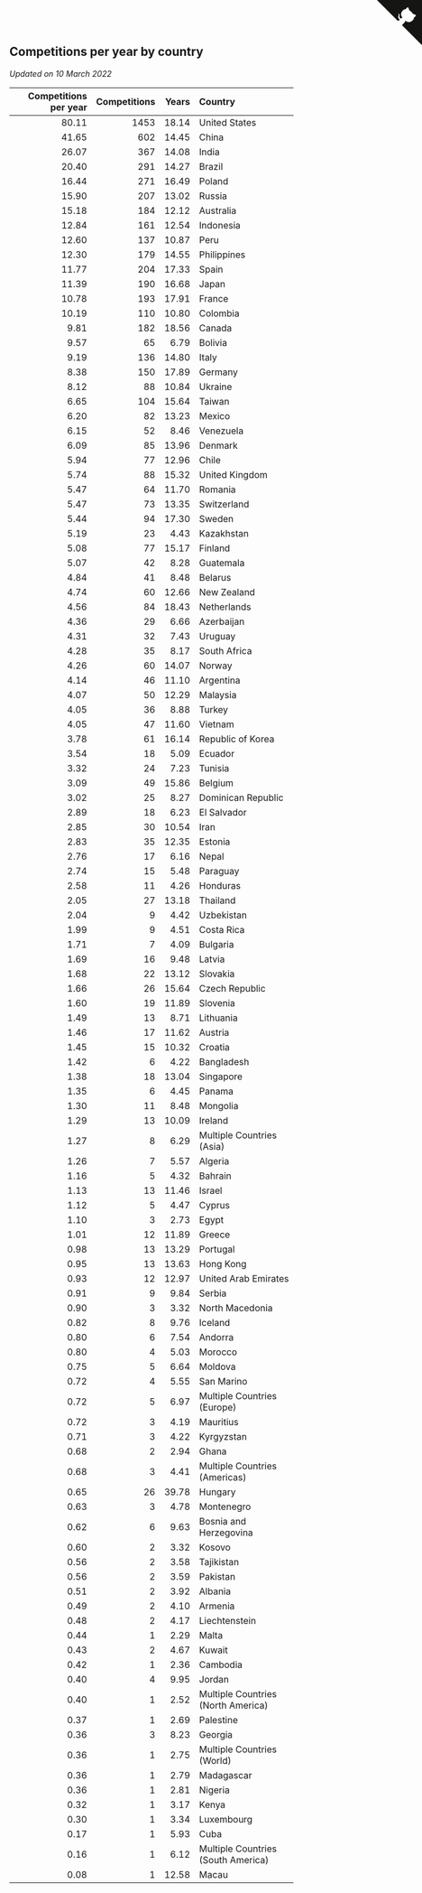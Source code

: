 ## Competitions per year by country

*Updated on 10 March 2022*

| Competitions per year | Competitions | Years | Country |
| ---: | ---: | ---: | :--- |
| 80.11 | 1453 | 18.14 | United States |
| 41.65 | 602 | 14.45 | China |
| 26.07 | 367 | 14.08 | India |
| 20.40 | 291 | 14.27 | Brazil |
| 16.44 | 271 | 16.49 | Poland |
| 15.90 | 207 | 13.02 | Russia |
| 15.18 | 184 | 12.12 | Australia |
| 12.84 | 161 | 12.54 | Indonesia |
| 12.60 | 137 | 10.87 | Peru |
| 12.30 | 179 | 14.55 | Philippines |
| 11.77 | 204 | 17.33 | Spain |
| 11.39 | 190 | 16.68 | Japan |
| 10.78 | 193 | 17.91 | France |
| 10.19 | 110 | 10.80 | Colombia |
| 9.81 | 182 | 18.56 | Canada |
| 9.57 | 65 | 6.79 | Bolivia |
| 9.19 | 136 | 14.80 | Italy |
| 8.38 | 150 | 17.89 | Germany |
| 8.12 | 88 | 10.84 | Ukraine |
| 6.65 | 104 | 15.64 | Taiwan |
| 6.20 | 82 | 13.23 | Mexico |
| 6.15 | 52 | 8.46 | Venezuela |
| 6.09 | 85 | 13.96 | Denmark |
| 5.94 | 77 | 12.96 | Chile |
| 5.74 | 88 | 15.32 | United Kingdom |
| 5.47 | 64 | 11.70 | Romania |
| 5.47 | 73 | 13.35 | Switzerland |
| 5.44 | 94 | 17.30 | Sweden |
| 5.19 | 23 | 4.43 | Kazakhstan |
| 5.08 | 77 | 15.17 | Finland |
| 5.07 | 42 | 8.28 | Guatemala |
| 4.84 | 41 | 8.48 | Belarus |
| 4.74 | 60 | 12.66 | New Zealand |
| 4.56 | 84 | 18.43 | Netherlands |
| 4.36 | 29 | 6.66 | Azerbaijan |
| 4.31 | 32 | 7.43 | Uruguay |
| 4.28 | 35 | 8.17 | South Africa |
| 4.26 | 60 | 14.07 | Norway |
| 4.14 | 46 | 11.10 | Argentina |
| 4.07 | 50 | 12.29 | Malaysia |
| 4.05 | 36 | 8.88 | Turkey |
| 4.05 | 47 | 11.60 | Vietnam |
| 3.78 | 61 | 16.14 | Republic of Korea |
| 3.54 | 18 | 5.09 | Ecuador |
| 3.32 | 24 | 7.23 | Tunisia |
| 3.09 | 49 | 15.86 | Belgium |
| 3.02 | 25 | 8.27 | Dominican Republic |
| 2.89 | 18 | 6.23 | El Salvador |
| 2.85 | 30 | 10.54 | Iran |
| 2.83 | 35 | 12.35 | Estonia |
| 2.76 | 17 | 6.16 | Nepal |
| 2.74 | 15 | 5.48 | Paraguay |
| 2.58 | 11 | 4.26 | Honduras |
| 2.05 | 27 | 13.18 | Thailand |
| 2.04 | 9 | 4.42 | Uzbekistan |
| 1.99 | 9 | 4.51 | Costa Rica |
| 1.71 | 7 | 4.09 | Bulgaria |
| 1.69 | 16 | 9.48 | Latvia |
| 1.68 | 22 | 13.12 | Slovakia |
| 1.66 | 26 | 15.64 | Czech Republic |
| 1.60 | 19 | 11.89 | Slovenia |
| 1.49 | 13 | 8.71 | Lithuania |
| 1.46 | 17 | 11.62 | Austria |
| 1.45 | 15 | 10.32 | Croatia |
| 1.42 | 6 | 4.22 | Bangladesh |
| 1.38 | 18 | 13.04 | Singapore |
| 1.35 | 6 | 4.45 | Panama |
| 1.30 | 11 | 8.48 | Mongolia |
| 1.29 | 13 | 10.09 | Ireland |
| 1.27 | 8 | 6.29 | Multiple Countries (Asia) |
| 1.26 | 7 | 5.57 | Algeria |
| 1.16 | 5 | 4.32 | Bahrain |
| 1.13 | 13 | 11.46 | Israel |
| 1.12 | 5 | 4.47 | Cyprus |
| 1.10 | 3 | 2.73 | Egypt |
| 1.01 | 12 | 11.89 | Greece |
| 0.98 | 13 | 13.29 | Portugal |
| 0.95 | 13 | 13.63 | Hong Kong |
| 0.93 | 12 | 12.97 | United Arab Emirates |
| 0.91 | 9 | 9.84 | Serbia |
| 0.90 | 3 | 3.32 | North Macedonia |
| 0.82 | 8 | 9.76 | Iceland |
| 0.80 | 6 | 7.54 | Andorra |
| 0.80 | 4 | 5.03 | Morocco |
| 0.75 | 5 | 6.64 | Moldova |
| 0.72 | 4 | 5.55 | San Marino |
| 0.72 | 5 | 6.97 | Multiple Countries (Europe) |
| 0.72 | 3 | 4.19 | Mauritius |
| 0.71 | 3 | 4.22 | Kyrgyzstan |
| 0.68 | 2 | 2.94 | Ghana |
| 0.68 | 3 | 4.41 | Multiple Countries (Americas) |
| 0.65 | 26 | 39.78 | Hungary |
| 0.63 | 3 | 4.78 | Montenegro |
| 0.62 | 6 | 9.63 | Bosnia and Herzegovina |
| 0.60 | 2 | 3.32 | Kosovo |
| 0.56 | 2 | 3.58 | Tajikistan |
| 0.56 | 2 | 3.59 | Pakistan |
| 0.51 | 2 | 3.92 | Albania |
| 0.49 | 2 | 4.10 | Armenia |
| 0.48 | 2 | 4.17 | Liechtenstein |
| 0.44 | 1 | 2.29 | Malta |
| 0.43 | 2 | 4.67 | Kuwait |
| 0.42 | 1 | 2.36 | Cambodia |
| 0.40 | 4 | 9.95 | Jordan |
| 0.40 | 1 | 2.52 | Multiple Countries (North America) |
| 0.37 | 1 | 2.69 | Palestine |
| 0.36 | 3 | 8.23 | Georgia |
| 0.36 | 1 | 2.75 | Multiple Countries (World) |
| 0.36 | 1 | 2.79 | Madagascar |
| 0.36 | 1 | 2.81 | Nigeria |
| 0.32 | 1 | 3.17 | Kenya |
| 0.30 | 1 | 3.34 | Luxembourg |
| 0.17 | 1 | 5.93 | Cuba |
| 0.16 | 1 | 6.12 | Multiple Countries (South America) |
| 0.08 | 1 | 12.58 | Macau |


<a href="https://github.com/jonatanklosko/wca_statistics" class="github-corner" aria-label="View source on Github"><svg width="80" height="80" viewBox="0 0 250 250" style="fill:#151513; color:#fff; position: absolute; top: 0; border: 0; right: 0;" aria-hidden="true"><path d="M0,0 L115,115 L130,115 L142,142 L250,250 L250,0 Z"></path><path d="M128.3,109.0 C113.8,99.7 119.0,89.6 119.0,89.6 C122.0,82.7 120.5,78.6 120.5,78.6 C119.2,72.0 123.4,76.3 123.4,76.3 C127.3,80.9 125.5,87.3 125.5,87.3 C122.9,97.6 130.6,101.9 134.4,103.2" fill="currentColor" style="transform-origin: 130px 106px;" class="octo-arm"></path><path d="M115.0,115.0 C114.9,115.1 118.7,116.5 119.8,115.4 L133.7,101.6 C136.9,99.2 139.9,98.4 142.2,98.6 C133.8,88.0 127.5,74.4 143.8,58.0 C148.5,53.4 154.0,51.2 159.7,51.0 C160.3,49.4 163.2,43.6 171.4,40.1 C171.4,40.1 176.1,42.5 178.8,56.2 C183.1,58.6 187.2,61.8 190.9,65.4 C194.5,69.0 197.7,73.2 200.1,77.6 C213.8,80.2 216.3,84.9 216.3,84.9 C212.7,93.1 206.9,96.0 205.4,96.6 C205.1,102.4 203.0,107.8 198.3,112.5 C181.9,128.9 168.3,122.5 157.7,114.1 C157.9,116.9 156.7,120.9 152.7,124.9 L141.0,136.5 C139.8,137.7 141.6,141.9 141.8,141.8 Z" fill="currentColor" class="octo-body"></path></svg></a><style>.github-corner:hover .octo-arm{animation:octocat-wave 560ms ease-in-out}@keyframes octocat-wave{0%,100%{transform:rotate(0)}20%,60%{transform:rotate(-25deg)}40%,80%{transform:rotate(10deg)}}@media (max-width:500px){.github-corner:hover .octo-arm{animation:none}.github-corner .octo-arm{animation:octocat-wave 560ms ease-in-out}}</style>
